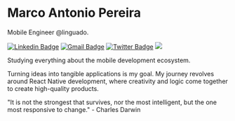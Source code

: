 # Marco Antonio Pereira

Mobile Engineer @linguado.

[![Linkedin Badge](https://img.shields.io/badge/LinkedIn-76777C?style=for-the-badge&logo=linkedin&logoColor=white)](https://www.linkedin.com/in/m4rcotoni/) 
[![Gmail Badge](https://img.shields.io/badge/Gmail-76777C?style=for-the-badge&logo=gmail&logoColor=white)](mailto:marco.pereiradoespiritosanto@gmail.com)
[![Twitter Badge](https://img.shields.io/badge/Instagram-76777C?style=for-the-badge&logo=instagram&logoColor=white)](https://www.instagram.com/m4rcotoni/) 
![](https://komarev.com/ghpvc/?username=m4rco&style=for-the-badge&color=grey)

Studying everything about the mobile development ecosystem.

Turning ideas into tangible applications is my goal. My journey revolves around React Native development, where creativity and logic come together to create high-quality products.

"It is not the strongest that survives, nor the most intelligent, but the one most responsive to change." - Charles Darwin

